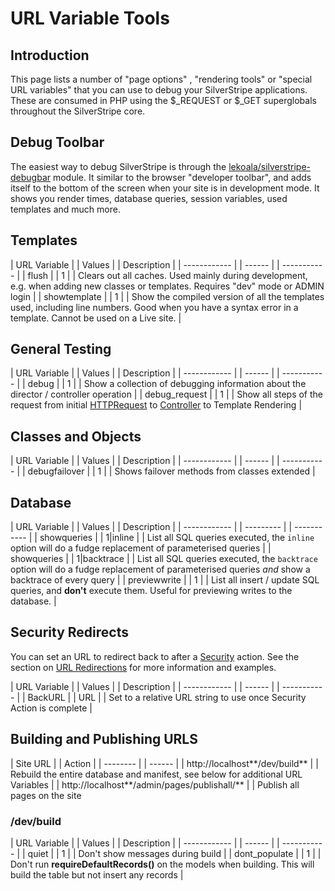 # URL Variable Tools

## Introduction

This page lists a number of "page options" , "rendering tools" or "special URL variables" that you can use to debug your
SilverStripe applications.  These are consumed in PHP using the $_REQUEST or $_GET superglobals throughout the SilverStripe
core.

## Debug Toolbar

The easiest way to debug SilverStripe is through the
[lekoala/silverstripe-debugbar](https://github.com/lekoala/silverstripe-debugbar) module.
It similar to the browser "developer toolbar", and adds itself to the bottom of the screen
when your site is in development mode. It shows you render times, database queries,
session variables, used templates and much more.

## Templates

 | URL Variable | | Values | | Description                                                     | 
 | ------------ | | ------ | | -----------                                                     | 
 | flush        | | 1      | | Clears out all caches. Used mainly during development, e.g. when adding new classes or templates. Requires "dev" mode or ADMIN login |
 | showtemplate | | 1      | | Show the compiled version of all the templates used, including line numbers.  Good when you have a syntax error in a template. Cannot be used on a Live site. |

## General Testing

 | URL Variable  | | Values | | Description                                                | 
 | ------------  | | ------ | | -----------                                                | 
 | debug         | | 1      | | Show a collection of debugging information about the director / controller operation        |
 | debug_request | | 1      | | Show all steps of the request from initial [HTTPRequest](api:SilverStripe\Control\HTTPRequest) to [Controller](api:SilverStripe\Control\Controller) to Template Rendering  | 

## Classes and Objects

 | URL Variable    | | Values | | Description                                                                               | 
 | ------------    | | ------ | | -----------                                                                               | 
 | debugfailover   | | 1      | | Shows failover methods from classes extended                                              | 

## Database

 | URL Variable | | Values | | Description                                                                                  | 
 | ------------ | | --------- | | -----------                                                                                  | 
 | showqueries  | | 1&vert;inline | | List all SQL queries executed, the `inline` option will do a fudge replacement of parameterised queries          | 
 | showqueries  | | 1&vert;backtrace | | List all SQL queries executed, the `backtrace` option will do a fudge replacement of parameterised queries *and* show a backtrace of every query          |
 | previewwrite | | 1      | | List all insert / update SQL queries, and **don't** execute them.  Useful for previewing writes to the database. | 

## Security Redirects

You can set an URL to redirect back to after a [Security](/developer_guides/security) action.  See the section on [URL
Redirections](/developer_guides/controllers/redirection) for more information and examples.

 | URL Variable | | Values | | Description                                                          | 
 | ------------ | | ------ | | -----------                                                          | 
 | BackURL      | | URL    | | Set to a relative URL string to use once Security Action is complete | 

## Building and Publishing URLS

 | Site URL                                         | | Action                                                            | 
 | --------                                         | | ------                                                            | 
 | http://localhost**/dev/build**                | | Rebuild the entire database and manifest, see below for additional URL Variables                                      | 
 | http://localhost**/admin/pages/publishall/**        | | Publish all pages on the site

###  /dev/build

 | URL Variable  | | Values | | Description                                                                                 | 
 | ------------  | | ------ | | -----------                                                                                 | 
 | quiet         | | 1      | | Don't show messages during build                                                            | 
 | dont_populate | | 1      | | Don't run **requireDefaultRecords()** on the models when building. This will build the table but not insert any records | 


